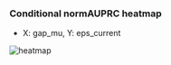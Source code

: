 ### Conditional normAUPRC heatmap

- X: gap_mu, Y: eps_current

![heatmap](/home/elicer/project_0814_2/results/20250817-023116/holdout/conditional_heatmap_gap_mu_vs_eps_current.png)
